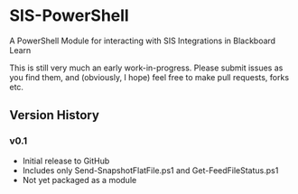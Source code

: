 # SIS-PowerShell

A PowerShell Module for interacting with SIS Integrations in Blackboard Learn

This is still very much an early work-in-progress. Please submit issues as you find them, and (obviously, I hope) feel free to make pull requests, forks etc.

## Version History

### v0.1

- Initial release to GitHub
- Includes only Send-SnapshotFlatFile.ps1 and Get-FeedFileStatus.ps1
- Not yet packaged as a module